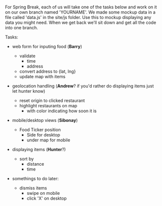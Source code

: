 For Spring Break, each of us will take one of the tasks below and work on it on our own branch named 'YOURNAME'. We made some mockup data in a file called 'data.js' in the site/js folder. Use this to mockup displaying any data you might need. When we get back we'll sit down and get all the code into one branch.

Tasks:
- web form for inputing food (__Barry__)
	- validate
		- time
		- address
	- convert address to {lat, lng}
	- update map with items
- geolocation handling (__Andrew__? if you'd rather do displaying items just let hunter know)
	- reset origin to clicked restaurant
	- highlight restaurants on map
		- with color indicating how soon it is
- mobile/desktop views (__Sibonay__)
	- Food Ticker position
		- Side for desktop
		- under map for mobile
- displaying items (__Hunter__?)
	- sort by 
		- distance
		- time

- somethings to do later:
	- dismiss items
		- swipe on mobile
		- click 'X' on desktop